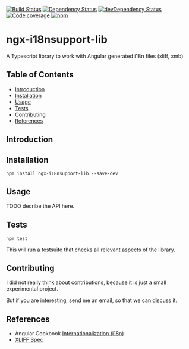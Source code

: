 [![Build Status][travis-badge]][travis-badge-url]
[![Dependency Status][david-badge]][david-badge-url]
[![devDependency Status][david-dev-badge]][david-dev-badge-url]
[![Code coverage][coverage-badge]][coverage-badge-url]
[![npm][npm-badge]][npm-badge-url]

ngx-i18nsupport-lib
=========

A Typescript library to work with Angular generated i18n files (xliff, xmb)

## Table of Contents

* [Introduction](#introduction)
* [Installation](#installation)
* [Usage](#usage)
* [Tests](#tests)
* [Contributing](#contributing)
* [References](#references)

## Introduction

## Installation

  `npm install ngx-i18nsupport-lib --save-dev`
  
## Usage

TODO decribe the API here.

## Tests

  `npm test`
  
This will run a testsuite that checks all relevant aspects of the library.

## Contributing

I did not really think about contributions, because it is just a small experimental project.

But if you are interesting, send me an email, so that we can discuss it.

## References

* Angular Cookbook [Internationalization (i18n)](https://angular.io/docs/ts/latest/cookbook/i18n.html)
* [XLIFF Spec](http://docs.oasis-open.org/xliff/xliff-core/xliff-core.html)

[travis-badge]: https://travis-ci.org/martinroob/ngx-i18nsupport-lib.svg?branch=master
[travis-badge-url]: https://travis-ci.org/martinroob/ngx-i18nsupport-lib
[david-badge]: https://david-dm.org/martinroob/ngx-i18nsupport-lib.svg
[david-badge-url]: https://david-dm.org/martinroob/ngx-i18nsupport-lib
[david-dev-badge]: https://david-dm.org/martinroob/ngx-i18nsupport-lib/dev-status.svg
[david-dev-badge-url]: https://david-dm.org/martinroob/ngx-i18nsupport-lib?type=dev
[npm-badge]: https://badge.fury.io/js/ngx-i18nsupport-lib.svg
[npm-badge-url]: https://badge.fury.io/js/ngx-i18nsupport-lib
[coverage-badge]: https://coveralls.io/repos/github/martinroob/ngx-i18nsupport-lib/badge.svg
[coverage-badge-url]: https://coveralls.io/github/martinroob/ngx-i18nsupport-lib

